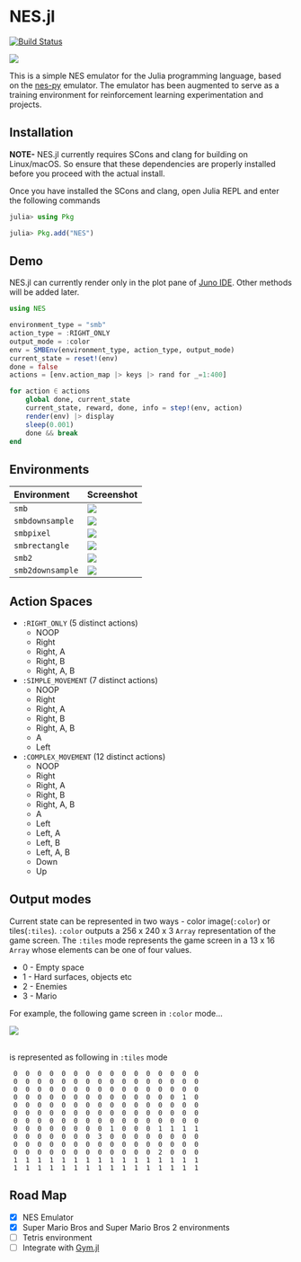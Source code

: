 ﻿# NES.jl

[![Build Status](https://travis-ci.com/kraftpunk97/NES.jl.svg?branch=master)](https://travis-ci.com/kraftpunk97/NES.jl)

![](https://media.giphy.com/media/gjCGZwYAAYoDdMOfdM/giphy.gif)

This is a simple NES emulator for the Julia programming language, based on the [nes-py](https://github.com/Kautenja/nes-py) emulator. The emulator has been augmented to serve as a training environment for reinforcement learning experimentation and projects.

## Installation

**NOTE-** NES.jl currently requires SCons and clang for building on Linux/macOS. So ensure that these dependencies are properly installed before you proceed with the actual install.

Once you have installed the SCons and clang, open Julia REPL and enter the following commands

```julia
julia> using Pkg

julia> Pkg.add("NES")
```

## Demo

NES.jl can currently render only in the plot pane of [Juno IDE](https://junolab.org). Other methods will be added later.

```julia
using NES

environment_type = "smb"
action_type = :RIGHT_ONLY
output_mode = :color
env = SMBEnv(environment_type, action_type, output_mode)
current_state = reset!(env)
done = false
actions = [env.action_map |> keys |> rand for _=1:400]

for action ∈ actions
	global done, current_state
	current_state, reward, done, info = step!(env, action)
	render(env) |> display
	sleep(0.001)
	done && break
end
```

## Environments
| Environment                     | Screenshot                               |
|:--------------------------------|:-----------------------------------------|
| `smb`             							|  ![](https://i.imgur.com/ubwQbux.png)    |
| `smbdownsample`             		|  ![](https://i.imgur.com/AC5xWrF.png)    |
| `smbpixel`             					|  ![](https://i.imgur.com/Wj2ZLEF.png)    |
| `smbrectangle`             			|  ![](https://i.imgur.com/kBQY8Rz.png)    |
| `smb2`            							|  ![](https://i.imgur.com/vQPDUN2.png)  	 |
| `smb2downsample`            		|  ![](https://i.imgur.com/7YlNDKH.png)    |

## Action Spaces

* `:RIGHT_ONLY` (5 distinct actions)
	* NOOP
	* Right
	* Right, A
	* Right, B
	* Right, A, B
* `:SIMPLE_MOVEMENT` (7 distinct actions)
	* NOOP
	* Right
	* Right, A
	* Right, B
	* Right, A, B
	* A
	* Left
* `:COMPLEX_MOVEMENT` (12 distinct actions)
	* NOOP
	* Right
	* Right, A
	* Right, B
	* Right, A, B
	* A
	* Left
	* Left, A
	* Left, B
	* Left, A, B
	* Down
	* Up

## Output modes

Current state can be represented in two ways - color image(`:color`) or tiles(`:tiles`). `:color` outputs a 256 x 240 x 3 `Array` representation of the game screen. The `:tiles` mode represents the game screen in a 13 x 16 `Array` whose elements can be one of four values.

 * 0 - Empty space
 * 1 - Hard surfaces, objects etc
 * 2 - Enemies
 * 3 - Mario

For example, the following game screen in `:color` mode...

<img src="https://imgur.com/40tzoNE.png">


<br>is represented as following in `:tiles` mode

```
 0  0  0  0  0  0  0  0  0  0  0  0  0  0  0  0
 0  0  0  0  0  0  0  0  0  0  0  0  0  0  0  0
 0  0  0  0  0  0  0  0  0  0  0  0  0  0  0  0
 0  0  0  0  0  0  0  0  0  0  0  0  0  0  1  0
 0  0  0  0  0  0  0  0  0  0  0  0  0  0  0  0
 0  0  0  0  0  0  0  0  0  0  0  0  0  0  0  0
 0  0  0  0  0  0  0  0  0  0  0  0  0  0  0  0
 0  0  0  0  0  0  0  0  1  0  0  0  1  1  1  1
 0  0  0  0  0  0  0  3  0  0  0  0  0  0  0  0
 0  0  0  0  0  0  0  0  0  0  0  0  0  0  0  0
 0  0  0  0  0  0  0  0  0  0  0  0  2  0  0  0
 1  1  1  1  1  1  1  1  1  1  1  1  1  1  1  1
 1  1  1  1  1  1  1  1  1  1  1  1  1  1  1  1
```

## Road Map

* [x] NES Emulator
* [x] Super Mario Bros and Super Mario Bros 2 environments
* [ ] Tetris environment
* [ ] Integrate with [Gym.jl](https://github.com/FluxML/Gym.jl)
